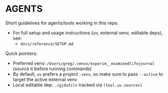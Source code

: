 # AGENTS

Short guidelines for agents/tools working in this repo.

- For full setup and usage instructions (uv, external venv, editable deps), see:
  - `docs/reference/SETUP.md`

Quick pointers:
- Preferred venv: `/Users/greg/.venvs/experim__examinedlifejournal` (source it before running commands)
- By default, `uv` prefers a project `.venv`, so make sure to pass `--active` to target the active external venv
- Local editable dep: `./gjdutils` tracked via `[tool.uv.sources]`
